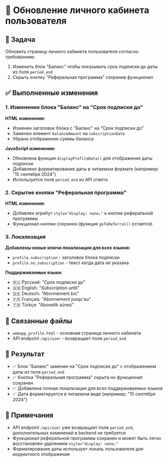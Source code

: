 # 🔧 Обновление личного кабинета пользователя

## 🎯 Задача
Обновить страницу личного кабинета пользователя согласно требованиям:
1. Изменить блок "Баланс" чтобы показывать срок подписки до даты из поля `period_end`
2. Скрыть кнопку "Реферальная программа" сохранив функционал

## ✅ Выполненные изменения

### 1. Изменение блока "Баланс" на "Срок подписки до"

**HTML изменения:**
- Изменен заголовок блока с "Баланс" на "Срок подписки до"
- Заменен элемент `balanceAmount` на `subscriptionDate`
- Убрано отображение суммы баланса

**JavaScript изменения:**
- Обновлена функция `displayProfileData()` для отображения даты подписки
- Добавлено форматирование даты в читаемом формате (например: "15 сентября 2024")
- Используется поле `period_end` из API ответа

### 2. Скрытие кнопки "Реферальная программа"

**HTML изменения:**
- Добавлен атрибут `style="display: none;"` к кнопке реферальной программы
- Функционал кнопки сохранен (функция `goToReferral()` остается)

### 3. Локализация

**Добавлены новые ключи локализации для всех языков:**
- `profile.subscription` - заголовок блока подписки
- `profile.no_subscription` - текст когда дата не указана

**Поддерживаемые языки:**
- 🇷🇺 Русский: "Срок подписки до"
- 🇬🇧 English: "Subscription until"
- 🇩🇪 Deutsch: "Abonnement bis"
- 🇫🇷 Français: "Abonnement jusqu'au"
- 🇹🇷 Türkçe: "Abonelik süresi"

## 🔗 Связанные файлы
- `webapp_profile.html` - основная страница личного кабинета
- API endpoint `/api/user` - возвращает поле `period_end`

## 🎯 Результат
- ✅ Блок "Баланс" заменен на "Срок подписки до" с отображением даты из поля `period_end`
- ✅ Кнопка "Реферальная программа" скрыта но функционал сохранен
- ✅ Добавлена полная локализация для всех поддерживаемых языков
- ✅ Дата форматируется в читаемом виде (например: "15 сентября 2024")

## 📝 Примечания
- API endpoint `/api/user` уже возвращает поле `period_end`, дополнительных изменений в backend не требуется
- Функционал реферальной программы сохранен и может быть легко восстановлен удалением `style="display: none;"`
- Форматирование даты использует локаль пользователя для корректного отображения
